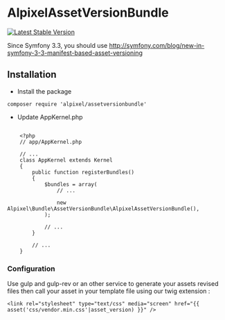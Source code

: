 
AlpixelAssetVersionBundle
=================

[![Latest Stable Version](https://poser.pugx.org/alpixel/assetversionbundle/v/stable)](https://packagist.org/packages/alpixel/assetversionbundle)

Since Symfony 3.3, you should use http://symfony.com/blog/new-in-symfony-3-3-manifest-based-asset-versioning

## Installation


* Install the package

```
composer require 'alpixel/assetversionbundle'
```

* Update AppKernel.php


```

    <?php
    // app/AppKernel.php

    // ...
    class AppKernel extends Kernel
    {
        public function registerBundles()
        {
            $bundles = array(
                // ...

                new Alpixel\Bundle\AssetVersionBundle\AlpixelAssetVersionBundle(),
            );

            // ...
        }

        // ...
    }
```

### Configuration

Use gulp and gulp-rev or an other service to generate your assets revised files then call your asset in your template file using our twig extension :


```
<link rel="stylesheet" type="text/css" media="screen" href="{{ asset('css/vendor.min.css'|asset_version) }}" />
```
